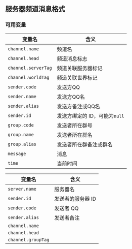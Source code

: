 ## 服务器频道消息格式
### 可用变量
|变量名|含义|
|---|---|
|`channel.name`|频道名|
|`channel.head`|频道消息标志|
|`channel.serverTag`|频道关联服务器标记|
|`channel.worldTag`|频道关联世界标记|
|`sender.code`|发送方QQ|
|`sender.name`|发送方QQ名|
|`sender.alias`|发送方备注或QQ名|
|`sender.id`|发送方绑定的 ID，可能为`null`|
|`group.code`|发送者所在群号|
|`group.name`|发送者所在群名|
|`group.alias`|发送者所在群备注或群名|
|`message`|消息|
|`time`|当前时间|

|变量名|含义|
|---|---|
|`server.name`|服务器名|
|`sender.id`|发送者的服务器 ID|
|`sender.code`|发送者 QQ|
|`sender.alias`|发送者备注|
|`channel.name`|
|`channel.head`|
|`channel.groupTag`|